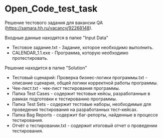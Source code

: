 # Open_Code_test_task
Решение тестового задания для вакансии QA (https://samara.hh.ru/vacancy/92268148).

Входные данные находятся в папке "Input Data"
- Тестовое задание.txt - Задание, которое необходимо выполнить.
- CALENDAR_1.1.exe - Программа, которую необходимо протестировать.

Решение находится в папке "Solution"
- Тестовый сценарий: Проверка бизнес-логики программы.txt - описание сценария, общей логики корректной работы программы.
- Чек-лист.txt - чек-лист тестирования программы.
- Папка Test Cases - содержит тестовые кейсы, разработанные в рамках подготовки к тестированию программы.
- Папка Test Sets - содержит тестовые наборы, необходимые для проведения тестирования на разработанных тест-кейсах.
- Папка Bag Reports - содержит баг-репорты, найденные в процессе тестирования.
- Отчёт о тестировании.txt - содержит итоговый отчет о проведении тестирования.
